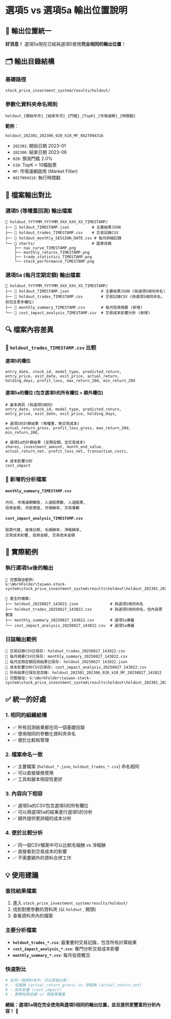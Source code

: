 # 選項5 vs 選項5a 輸出位置說明

## 📁 輸出位置統一

**好消息！** 選項5a現在已經與選項5使用**完全相同的輸出位置**！

## 🗂️ 輸出目錄結構

### 基礎路徑
```
stock_price_investment_system/results/holdout/
```

### 參數化資料夾命名規則
```
holdout_{開始年月}_{結束年月}_{門檻}_{TopK}_{市場濾網}_{時間戳}
```

**範例**：
```
holdout_202301_202306_020_k10_MF_0827094316
```
- `202301`: 開始日期 2023-01
- `202306`: 結束日期 2023-06  
- `020`: 預測門檻 2.0%
- `k10`: TopK = 10檔股票
- `MF`: 市場濾網啟用 (Market Filter)
- `0827094316`: 執行時間戳

## 📄 檔案輸出對比

### 選項5 (等權重回測) 輸出檔案
```
📁 holdout_YYYYMM_YYYYMM_XXX_kXX_XX_TIMESTAMP/
├── 📄 holdout_TIMESTAMP.json          # 主要結果JSON
├── 📄 holdout_trades_TIMESTAMP.csv    # 交易記錄CSV
├── 📄 holdout_monthly_SESSION_DATE.csv # 每月詳細記錄
└── 📁 charts/                         # 圖表目錄
    ├── nav_curve_TIMESTAMP.png
    ├── monthly_returns_TIMESTAMP.png
    ├── trade_statistics_TIMESTAMP.png
    └── stock_performance_TIMESTAMP.png
```

### 選項5a (每月定期定額) 輸出檔案
```
📁 holdout_YYYYMM_YYYYMM_XXX_kXX_XX_TIMESTAMP/
├── 📄 holdout_TIMESTAMP.json              # 主要結果JSON (與選項5相同命名)
├── 📄 holdout_trades_TIMESTAMP.csv        # 交易記錄CSV (與選項5相同命名，但包含更多欄位)
├── 📄 monthly_summary_TIMESTAMP.csv       # 每月投資摘要 (新增)
└── 📄 cost_impact_analysis_TIMESTAMP.csv  # 交易成本影響分析 (新增)
```

## 🔍 檔案內容差異

### 📄 `holdout_trades_TIMESTAMP.csv` 比較

#### 選項5的欄位
```csv
entry_date, stock_id, model_type, predicted_return,
entry_price, exit_date, exit_price, actual_return,
holding_days, profit_loss, max_return_20d, min_return_20d
```

#### 選項5a的欄位 (包含選項5的所有欄位 + 額外欄位)
```csv
# 基本資訊 (與選項5相同)
entry_date, stock_id, model_type, predicted_return,
entry_price, exit_date, exit_price, holding_days,

# 選項5的計算結果 (等權重，無交易成本)
actual_return_gross, profit_loss_gross, max_return_20d, min_return_20d,

# 選項5a的計算結果 (定期定額，含交易成本)
shares, investment_amount, month_end_value,
actual_return_net, profit_loss_net, transaction_costs,

# 成本影響分析
cost_impact
```

### 📄 新增的分析檔案

#### `monthly_summary_TIMESTAMP.csv`
```csv
月份, 市場濾網觸發, 入選股票數, 入選股票,
投資金額, 月底價值, 月報酬率, 交易筆數
```

#### `cost_impact_analysis_TIMESTAMP.csv`
```csv
股票代號, 進場日期, 毛報酬率, 淨報酬率,
交易成本影響, 投資金額, 交易成本金額
```

## 🎯 實際範例

### 執行選項5a後的輸出
```
📁 完整路徑範例:
G:\WorkFolder\taiwan-stock-system\stock_price_investment_system\results\holdout\holdout_202301_202306_020_k10_MF_20250827_143022\

📄 產生的檔案:
├── holdout_20250827_143022.json              # 與選項5相同命名
├── holdout_trades_20250827_143022.csv        # 與選項5相同命名，但內容更豐富
├── monthly_summary_20250827_143022.csv       # 選項5a專屬
└── cost_impact_analysis_20250827_143022.csv  # 選項5a專屬
```

### 日誌輸出範例
```
💾 交易記錄CSV已保存: holdout_trades_20250827_143022.csv
💾 每月摘要CSV已保存: monthly_summary_20250827_143022.csv
💾 每月定期定額回測結果已保存: holdout_20250827_143022.json
💾 成本影響分析CSV已保存: cost_impact_analysis_20250827_143022.csv
📁 所有結果已保存至目錄: holdout_202301_202306_020_k10_MF_20250827_143022
📂 完整路徑: G:\WorkFolder\taiwan-stock-system\stock_price_investment_system\results\holdout\holdout_202301_202306_020_k10_MF_20250827_143022
```

## ✅ 統一的好處

### 1. **相同的組織結構**
- ✅ 所有回測結果都在同一個基礎目錄
- ✅ 使用相同的參數化資料夾命名
- ✅ 便於比較和管理

### 2. **檔案命名一致**
- ✅ 主要檔案 (`holdout_*.json`, `holdout_trades_*.csv`) 命名相同
- ✅ 可以直接替換使用
- ✅ 工具和腳本相容性更好

### 3. **內容向下相容**
- ✅ 選項5a的CSV包含選項5的所有欄位
- ✅ 可以用選項5a的結果進行選項5的分析
- ✅ 額外提供更詳細的成本分析

### 4. **便於比較分析**
- ✅ 同一個CSV檔案中可以比較毛報酬 vs 淨報酬
- ✅ 直接看到交易成本的影響
- ✅ 不需要額外的資料合併工作

## 💡 使用建議

### 查找結果檔案
1. 進入 `stock_price_investment_system/results/holdout/`
2. 找到對應參數的資料夾 (以 `holdout_` 開頭)
3. 查看資料夾內的檔案

### 主要分析檔案
- **`holdout_trades_*.csv`**: 最重要的交易記錄，包含所有計算結果
- **`cost_impact_analysis_*.csv`**: 專門分析交易成本影響
- **`monthly_summary_*.csv`**: 每月投資概況

### 快速對比
```bash
# 在同一個資料夾中，可以直接比較：
# - 毛報酬 (actual_return_gross) vs 淨報酬 (actual_return_net)
# - 成本影響 (cost_impact)
# - 實際投資金額 vs 理論等權重
```

**總結：選項5a現在完全使用與選項5相同的輸出位置，並且提供更豐富的分析內容！** 🎉
